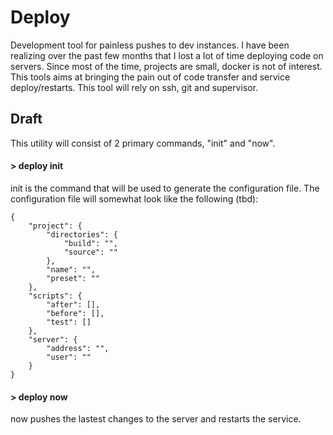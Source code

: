 # Deploy
Development tool for painless pushes to dev instances. I have been realizing over the past few months that I lost a lot of time deploying code on servers. Since most of the time, projects are small, docker is not of interest. This tools aims at bringing the pain out of code transfer and service deploy/restarts. This tool will rely on ssh, git and supervisor.

## Draft

This utility will consist of 2 primary commands, "init" and "now".

#### > deploy init

init is the command that will be used to generate the configuration file. The configuration file will somewhat look like the following (tbd): 

```
{
    "project": {
        "directories": {
            "build": "",
            "source": ""
        },
        "name": "",
        "preset": ""
    },
    "scripts": {
        "after": [],
        "before": [],
        "test": []
    },
    "server": {
        "address": "",
        "user": ""
    }
}
```

#### > deploy now

now pushes the lastest changes to the server and restarts the service. 

